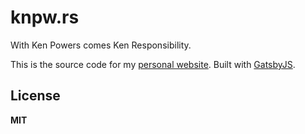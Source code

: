 # knpw.rs

With Ken Powers comes Ken Responsibility.

This is the source code for my [personal website][web]. Built with [GatsbyJS].

## License

**MIT**

[GatsbyJS]: https://www.gatsbyjs.org/ "GatsbyJS"
[web]: http://knpw.rs "Personal Website"
